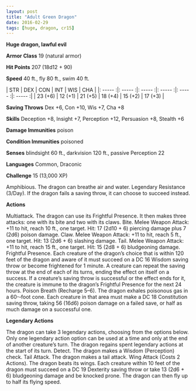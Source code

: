 ```yaml
---
layout: post
title: "Adult Green Dragon"
date: 2016-02-29
tags: [huge, dragon, cr15]
---
```


**Huge dragon, lawful evil**

**Armor Class** 19 (natural armor)

**Hit Points** 207 (18d12 + 90)

**Speed** 40 ft., fly 80 ft., swim 40 ft.

|   STR   |   DEX   |   CON   |   INT   |   WIS   |   CHA   |
|: ----- :|: ----- :|: ----- :|: ----- :|: ----- :|: ----- :|
| 23 (+6) | 12 (+1) | 21 (+5) | 18 (+4) | 15 (+2) | 17 (+3) |

**Saving Throws** Dex +6, Con +10, Wis +7, Cha +8 

**Skills** Deception +8, Insight +7, Perception +12, Persuasion +8, Stealth +6 

**Damage Immunities** poison 

**Condition Immunities** poisoned 

**Senses** blindsight 60 ft., darkvision 120 ft., passive Perception 22 

**Languages** Common, Draconic 

**Challenge** 15 (13,000 XP)

 Amphibious. The dragon can breathe air and water. Legendary Resistance (3/Day). If the dragon fails a saving throw, it can choose to succeed instead. 

**Actions** 

Multiattack. The dragon can use its Frightful Presence. It then makes three attacks: one with its bite and two with its claws. Bite. Melee Weapon Attack: +11 to hit, reach 10 ft., one target. Hit: 17 (2d10 + 6) piercing damage plus 7 (2d6) poison damage. Claw. Melee Weapon Attack: +11 to hit, reach 5 ft., one target. Hit: 13 (2d6 + 6) slashing damage. Tail. Melee Weapon Attack: +11 to hit, reach 15 ft., one target. Hit: 15 (2d8 + 6) bludgeoning damage. Frightful Presence. Each creature of the dragon’s choice that is within 120 feet of the dragon and aware of it must succeed on a DC 16 Wisdom saving throw or become frightened for 1 minute. A creature can repeat the saving throw at the end of each of its turns, ending the effect on itself on a success. If a creature’s saving throw is successful or the effect ends for it, the creature is immune to the dragon’s Frightful Presence for the next 24 hours. Poison Breath (Recharge 5–6). The dragon exhales poisonous gas in a 60-­‐foot cone. Each creature in that area must make a DC 18 Constitution saving throw, taking 56 (16d6) poison damage on a failed save, or half as much damage on a successful one. 

**Legendary Actions**

The dragon can take 3 legendary actions, choosing from the options below. Only one legendary action option can be used at a time and only at the end of another creature’s turn. The dragon regains spent legendary actions at the start of its turn. Detect. The dragon makes a Wisdom (Perception) check. Tail Attack. The dragon makes a tail attack. Wing Attack (Costs 2 Actions). The dragon beats its wings. Each creature within 10 feet of the dragon must succeed on a DC 19 Dexterity saving throw or take 13 (2d6 + 6) bludgeoning damage and be knocked prone. The dragon can then fly up to half its flying speed.